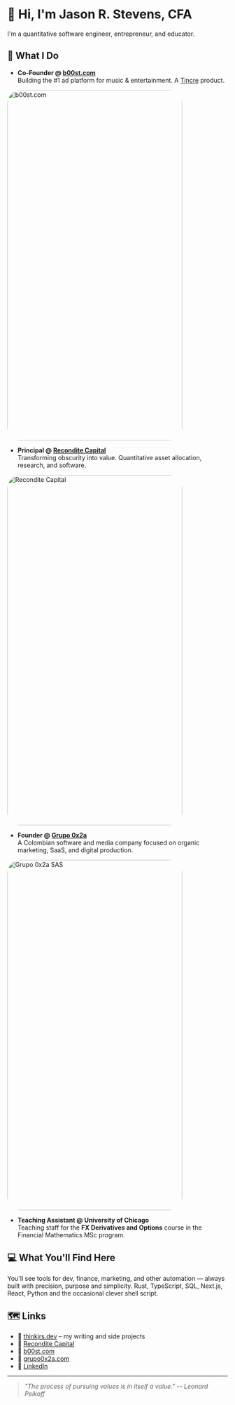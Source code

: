 # 👋 Hi, I'm Jason R. Stevens, CFA

I'm a quantitative software engineer, entrepreneur, and educator.

## 🧠 What I Do
- **Co-Founder @ [b00st.com](https://b00st.com)**  
  Building the #1 ad platform for music & entertainment. A [Tincre](https://tincre.com) product.

<div style="overflow:hidden; ">
  <img src="https://res.cloudinary.com/tincre/image/upload/v1744319224/github/msssxcid4ft3xqk7xzsd.gif" alt="b00st.com" style="width:400px; height:799px; display:block; border-radius:30px;" />
</div>

- **Principal @ [Recondite Capital](https://reconditecapital.com)**  
  Transforming obscurity into value. Quantitative asset allocation, research, and software.

<div style="overflow:hidden;">
  <img src="https://res.cloudinary.com/tincre/image/upload/v1744320698/github/o6p4ucrgjdvyj94dembb.gif" alt="Recondite Capital" style="width:400px; height:799px; display:block; border-radius:30px;" />
</div>

- **Founder @ [Grupo 0x2a](https://grupo0x2a.com)**  
  A Colombian software and media company focused on organic marketing, SaaS, and digital production.

<div style="overflow:hidden; ">
  <img src="https://res.cloudinary.com/tincre/image/upload/v1744319225/github/xi5uuw7ekblo3nlssuu2.gif" alt="Grupo 0x2a SAS" style="width:400px; height:799px; display:block; border-radius:30px;" />
</div>


- **Teaching Assistant @ University of Chicago**  
  Teaching staff for the **FX Derivatives and Options** course in the Financial Mathematics MSc program.

## 💻 What You'll Find Here

You'll see tools for dev, finance, marketing, and other automation — always built with precision, purpose and simplicity. Rust, TypeScript, SQL, Next.js, React, Python and the occasional clever shell script.

## 🗺️ Links

- 🔗 [thinkjrs.dev](https://thinkjrs.dev) – my writing and side projects
- 🧠 [Recondite Capital](https://reconditecapital.com)
- 🎵 [b00st.com](https://b00st.com)
- 🧰 [grupo0x2a.com](https://grupo0x2a.com)
- 🥂 [LinkedIn](https://linkedin.com/in/thinkjrs)

---
> *"The process of pursuing values is in itself a value." -- Leonard Peikoff*
